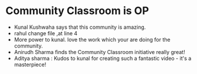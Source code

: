 # Community Classroom is OP

- Kunal Kushwaha says that this community is amazing.
- rahul change file ,at line 4
- More power to kunal. love the work which your are doing for the community.
- Anirudh Sharma finds the Community Classroom initiative really great!
- Aditya sharma : Kudos to kunal for creating such a fantastic video - it's a masterpiece!
